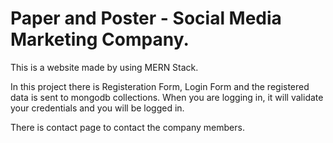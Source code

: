 # Paper and Poster - Social Media Marketing Company.
This is a website made by using MERN Stack.

In this project there is Registeration Form, Login Form and the registered data is sent to mongodb collections. When you are logging in, it will validate your credentials and you will be logged in.

There is contact page to contact the company members.
